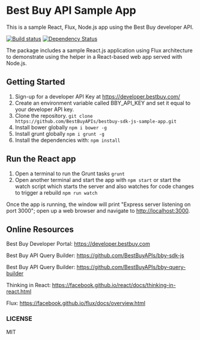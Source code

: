# Best Buy API Sample App
This is a sample React, Flux, Node.js app using the Best Buy developer API. 

[![Build status](https://img.shields.io/travis/BestBuyAPIs/bestbuy-sdk-js-sample-app.svg?style=flat-square)](https://travis-ci.org/BestBuyAPIs/bestbuy-sdk-js-sample-app)
[![Dependency Status](https://david-dm.org/BestBuyAPIs/bestbuy-sdk-js-sample-app.svg)](https://david-dm.org/BestBuyAPIs/bestbuy-sdk-js-sample-app)

The package includes a sample React.js application using Flux architecture to demonstrate using the helper in a React-based web app served with Node.js.

## Getting Started
 1. Sign-up for a developer API Key at https://developer.bestbuy.com/
 2. Create an environment variable called BBY_API_KEY and set it equal to your developer API key. 
 3. Clone the repository.
    `git clone https://github.com/BestBuyAPIs/bestbuy-sdk-js-sample-app.git`
 4. Install bower globally
 	`npm i bower -g`   
 5. Install grunt globally
    `npm i grunt -g`
 6. Install the dependencies with:
    `npm install`

 
## Run the React app
 1. Open a terminal to run the Grunt tasks
    `grunt`
 2. Open another terminal and start the app with
 	`npm start`
    	or start the watch script which starts the server and also watches for code changes to trigger a rebuild
    `npm run watch`

Once the app is running, the window will print "Express server listening on port 3000"; open up a web browser and navigate to [http://localhost:3000](http://localhost:3000).

## Online Resources
Best Buy Developer Portal: https://developer.bestbuy.com

Best Buy API Query Builder: https://github.com/BestBuyAPIs/bby-sdk-js

Best Buy API Query Builder: https://github.com/BestBuyAPIs/bby-query-builder

Thinking in React: https://facebook.github.io/react/docs/thinking-in-react.html

Flux: https://facebook.github.io/flux/docs/overview.html

### LICENSE
MIT
